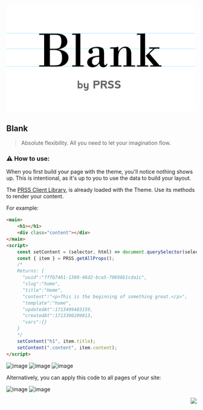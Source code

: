 <p>
  <img src="build/thumbnail.png" width="500" />
  <h2>Blank</h2>
  <blockquote>Absolute flexibility. All you need to let your imagination flow.</blockquote>
</p>

### ⚠️ How to use:
When you first build your page with the theme, you'll notice nothing shows up. This is intentional, as it's up to you to use the data to build your layout.

The [PRSS Client Library](https://github.com/prss-io/prss-client/blob/master/src/index.js), is already loaded with the Theme. Use its methods to render your content.

For example:
```html
<main>
    <h1></h1>
    <div class="content"></div>
</main>
<script>
    const setContent = (selector, html) => document.querySelector(selector).innerHTML = html;
    const { item } = PRSS.getAllProps();
    /*
    Returns: {
      "uuid":"fffb7461-1380-46d2-bca5-70696b1cda1c",
      "slug":"home",
      "title":"Home",
      "content":"<p>This is the beginning of something great.</p>",
      "template":"home",
      "updatedAt":1713499483159,
      "createdAt":1713390209013,
      "vars":{}
    }
    */
    setContent("h1", item.title);
    setContent(".content", item.content);
</script>

```
![image](https://github.com/prss-io/blank-theme/assets/25509135/01182596-7e65-47dd-93be-7c10599b6c3a)
![image](https://github.com/prss-io/blank-theme/assets/25509135/41397b34-1b39-4cc4-a118-c67316b7d665)
![image](https://github.com/prss-io/blank-theme/assets/25509135/0b045d89-0b9d-40f8-8d30-f2dd221a388e)

Alternatively, you can apply this code to all pages of your site:

![image](https://github.com/prss-io/blank-theme/assets/25509135/5f307622-5466-41ac-b3dd-fc1be1312fc1)
![image](https://github.com/prss-io/blank-theme/assets/25509135/6a54e349-5acd-4d5e-910d-d4114a44a3c3)


<div align="right">
  <p><a href="https://prss.io"><img src="https://i.imgur.com/5OQD7eL.png" width="130" /></a></p>
</div>
